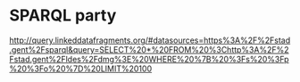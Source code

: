 # SPARQL party  

http://query.linkeddatafragments.org/#datasources=https%3A%2F%2Fstad.gent%2Fsparql&query=SELECT%20*%20FROM%20%3Chttp%3A%2F%2Fstad.gent%2Fldes%2Fdmg%3E%20WHERE%20%7B%20%3Fs%20%3Fp%20%3Fo%20%7D%20LIMIT%20100


